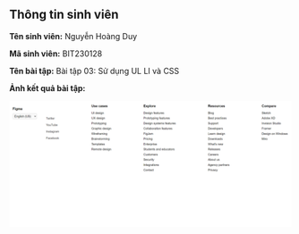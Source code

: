 </head>
<body>
    <div class="info">
        <h2>Thông tin sinh viên</h2>
        <p><strong>Tên sinh viên:</strong> Nguyễn Hoàng Duy</p>
        <p><strong>Mã sinh viên:</strong> BIT230128</p>
        <p><strong>Tên bài tập:</strong> Bài tập 03: Sử dụng UL LI và CSS</p>
        <p><strong>Ảnh kết quả bài tập:</strong></p>
    </div>
</body>
</html>

![Anh](anh1.png)